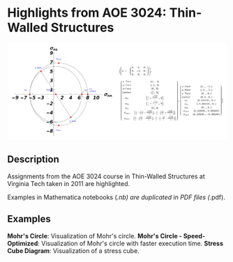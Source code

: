 # Highlights from AOE 3024: Thin-Walled Structures

![Mohr's Circle](images/MohrsCircle1.png)

## Description

Assignments from the AOE 3024 course in Thin-Walled Structures at Virginia Tech taken in 2011 are highlighted.

Examples in Mathematica notebooks (*.nb) are duplicated in PDF files (*.pdf).

## Examples

**Mohr's Circle**: Visualization of Mohr's circle.
**Mohr's Circle - Speed-Optimized**: Visualization of Mohr's circle with faster execution time.
**Stress Cube Diagram**: Visualization of a stress cube.

